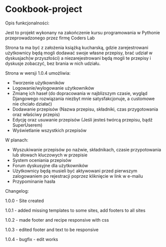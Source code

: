 # Cookbook-project
Opis funkcjonalności:

Jest to projekt wykonany na zakończenie kursu programowania w Pythonie przeprowadzonego przez firmę Coders Lab

Strona ta ma być z założenia książką kucharską, gdzie zarejestrowani użytkownicy będą mogli dodawać swoje własne przepisy, brać udział w dyskusjach(w przyszłości) a niezarejestrowani będą mogli te przepisy i dyskusje zobaczyć, bez brania w nich udziału.

Strona w wersji 1.0.4 umożliwia:

- Tworzenie użytkowników
- Logowanie/wylogowanie użytkowników
- Zmianę ich haseł (do dopracowania w najblizszym czasie, wygląd Djangowego rozwiązania niezbyt mnie satysfakcjonuje, a customowe nie chciało działać)
- Dodawanie przepisów (Nazwa przepisu, składniki, czas przygotowania oraz właściwy przepis)
- Edycję oraz usuwanie przepisów (Jeśli jesteś twórcą przepisu, bądź SuperUserem)
- Wyświetlanie wszystkich przepisów

W planach:
- Wyszukiwanie przepisów po naźwie, składnikach, czasie przypotowania lub słowach kluczowych w przepisie
- System oceniania przepisów
- Forum dyskusyjne dla użytkowników
- Użytkownicy będą musieli być aktywowani przed pierwszym zalogowaniem po rejestracji poprzez kliknięcie w link w e-mailu
- Przypominanie hasła






















Changelog:

1.0.0 - Site created

1.0.1 - added missing templates to some sites, add footers to all sites

1.0.2 - made footer and recipe responsive with css

1.0.3 - edited footer and text to be responsive

1.0.4 - bugfix - edit works
